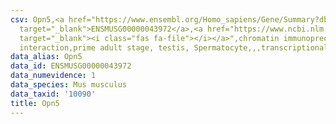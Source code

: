 ```yaml
---
csv: Opn5,<a href="https://www.ensembl.org/Homo_sapiens/Gene/Summary?db=core;g=ENSMUSG00000043972"
  target="_blank">ENSMUSG00000043972</a>,<a href="https://www.ncbi.nlm.nih.gov/pubmed/25450459"
  target="_blank"><i class="fas fa-file"></i></a>",chromatin immunoprecipitation assay,direct
  interaction,prime adult stage, testis, Spermatocyte,,,transcriptional regulation,
data_alias: Opn5
data_id: ENSMUSG00000043972
data_numevidence: 1
data_species: Mus musculus
data_taxid: '10090'
title: Opn5
---
```


